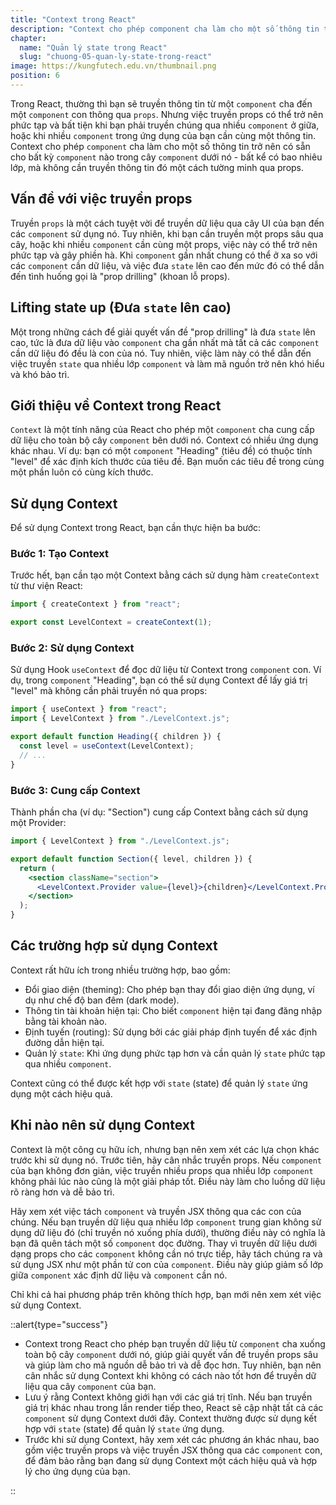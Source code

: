 ```yaml
---
title: "Context trong React"
description: "Context cho phép component cha làm cho một số thông tin trở nên có sẵn cho bất kỳ component nào trong cây component dưới nó - bất kể có bao nhiêu lớp, mà không cần truyền thông tin đó một cách tường minh qua props"
chapter:
  name: "Quản lý state trong React"
  slug: "chuong-05-quan-ly-state-trong-react"
image: https://kungfutech.edu.vn/thumbnail.png
position: 6
---
```


Trong React, thường thì bạn sẽ truyền thông tin từ một `component` cha đến một `component` con thông qua `props`. Nhưng việc truyền props có thể trở nên phức tạp và bất tiện khi bạn phải truyền chúng qua nhiều `component` ở giữa, hoặc khi nhiều `component` trong ứng dụng của bạn cần cùng một thông tin. Context cho phép `component` cha làm cho một số thông tin trở nên có sẵn cho bất kỳ `component` nào trong cây `component` dưới nó - bất kể có bao nhiêu lớp, mà không cần truyền thông tin đó một cách tường minh qua props.

## Vấn đề với việc truyền props

Truyền `props` là một cách tuyệt vời để truyền dữ liệu qua cây UI của bạn đến các `component` sử dụng nó. Tuy nhiên, khi bạn cần truyền một props sâu qua cây, hoặc khi nhiều `component` cần cùng một props, việc này có thể trở nên phức tạp và gây phiền hà. Khi `component` gần nhất chung có thể ở xa so với các `component` cần dữ liệu, và việc đưa `state` lên cao đến mức đó có thể dẫn đến tình huống gọi là "prop drilling" (khoan lỗ props).

## Lifting state up (Đưa `state` lên cao)

Một trong những cách để giải quyết vấn đề "prop drilling" là đưa `state` lên cao, tức là đưa dữ liệu vào `component` cha gần nhất mà tất cả các `component` cần dữ liệu đó đều là con của nó. Tuy nhiên, việc làm này có thể dẫn đến việc truyền `state` qua nhiều lớp `component` và làm mã nguồn trở nên khó hiểu và khó bảo trì.

## Giới thiệu về Context trong React

`Context` là một tính năng của React cho phép một `component` cha cung cấp dữ liệu cho toàn bộ cây `component` bên dưới nó. Context có nhiều ứng dụng khác nhau. Ví dụ: bạn có một `component` "Heading" (tiêu đề) có thuộc tính "level" để xác định kích thước của tiêu đề. Bạn muốn các tiêu đề trong cùng một phần luôn có cùng kích thước.

## Sử dụng Context

Để sử dụng Context trong React, bạn cần thực hiện ba bước:

### Bước 1: Tạo Context

Trước hết, bạn cần tạo một Context bằng cách sử dụng hàm `createContext` từ thư viện React:

```jsx
import { createContext } from "react";

export const LevelContext = createContext(1);
```

### Bước 2: Sử dụng Context

Sử dụng Hook `useContext` để đọc dữ liệu từ Context trong `component` con. Ví dụ, trong `component` "Heading", bạn có thể sử dụng Context để lấy giá trị "level" mà không cần phải truyền nó qua props:

```jsx
import { useContext } from "react";
import { LevelContext } from "./LevelContext.js";

export default function Heading({ children }) {
  const level = useContext(LevelContext);
  // ...
}
```

### Bước 3: Cung cấp Context

Thành phần cha (ví dụ: "Section") cung cấp Context bằng cách sử dụng một Provider:

```jsx
import { LevelContext } from "./LevelContext.js";

export default function Section({ level, children }) {
  return (
    <section className="section">
      <LevelContext.Provider value={level}>{children}</LevelContext.Provider>
    </section>
  );
}
```

## Các trường hợp sử dụng Context

Context rất hữu ích trong nhiều trường hợp, bao gồm:

- Đổi giao diện (theming): Cho phép bạn thay đổi giao diện ứng dụng, ví dụ như chế độ ban đêm (dark mode).
- Thông tin tài khoản hiện tại: Cho biết `component` hiện tại đang đăng nhập bằng tài khoản nào.
- Định tuyến (routing): Sử dụng bởi các giải pháp định tuyến để xác định đường dẫn hiện tại.
- Quản lý `state`: Khi ứng dụng phức tạp hơn và cần quản lý `state` phức tạp qua nhiều `component`.

Context cũng có thể được kết hợp với `state` (state) để quản lý `state` ứng dụng một cách hiệu quả.

## Khi nào nên sử dụng Context

Context là một công cụ hữu ích, nhưng bạn nên xem xét các lựa chọn khác trước khi sử dụng nó. Trước tiên, hãy cân nhắc truyền props. Nếu `component` của bạn không đơn giản, việc truyền nhiều props qua nhiều lớp `component` không phải lúc nào cũng là một giải pháp tốt. Điều này làm cho luồng dữ liệu rõ ràng hơn và dễ bảo trì.

Hãy xem xét việc tách `component` và truyền JSX thông qua các con của chúng. Nếu bạn truyền dữ liệu qua nhiều lớp `component` trung gian không sử dụng dữ liệu đó (chỉ truyền nó xuống phía dưới), thường điều này có nghĩa là bạn đã quên tách một số `component` dọc đường. Thay vì truyền dữ liệu dưới dạng props cho các `component` không cần nó trực tiếp, hãy tách chúng ra và sử dụng JSX như một phần tử con của `component`. Điều này giúp giảm số lớp giữa `component` xác định dữ liệu và `component` cần nó.

Chỉ khi cả hai phương pháp trên không thích hợp, bạn mới nên xem xét việc sử dụng Context.

::alert{type="success"}

- Context trong React cho phép bạn truyền dữ liệu từ `component` cha xuống toàn bộ cây `component` dưới nó, giúp giải quyết vấn đề truyền props sâu và giúp làm cho mã nguồn dễ bảo trì và dễ đọc hơn. Tuy nhiên, bạn nên cân nhắc sử dụng Context khi không có cách nào tốt hơn để truyền dữ liệu qua cây `component` của bạn.
- Lưu ý rằng Context không giới hạn với các giá trị tĩnh. Nếu bạn truyền giá trị khác nhau trong lần render tiếp theo, React sẽ cập nhật tất cả các `component` sử dụng Context dưới đây. Context thường được sử dụng kết hợp với `state` (state) để quản lý `state` ứng dụng.
- Trước khi sử dụng Context, hãy xem xét các phương án khác nhau, bao gồm việc truyền props và việc truyền JSX thông qua các `component` con, để đảm bảo rằng bạn đang sử dụng Context một cách hiệu quả và hợp lý cho ứng dụng của bạn.

::
